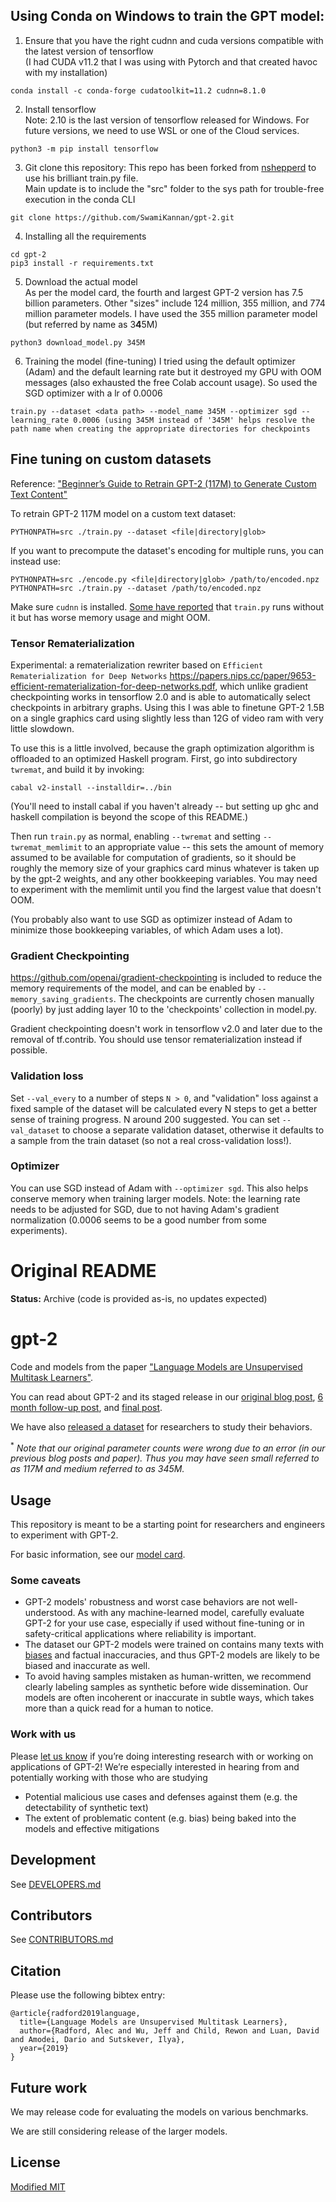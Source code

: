 ## Using Conda on Windows to train the GPT model:
1. Ensure that you have the right cudnn and cuda versions compatible with the latest version of tensorflow <br>
(I had CUDA v11.2 that I was using with Pytorch and that created havoc with my installation)
```
conda install -c conda-forge cudatoolkit=11.2 cudnn=8.1.0
```

2. Install tensorflow <br>
Note: 2.10 is the last version of tensorflow released for Windows. For future versions, we need to use WSL or one of the Cloud services.
```
python3 -m pip install tensorflow
```
3. Git clone this repository:
This repo has been forked from [nshepperd](https://github.com/nshepperd) to use his brilliant train.py file.<br>
Main update is to include the "src" folder to the sys path for trouble-free execution in the conda CLI
```
git clone https://github.com/SwamiKannan/gpt-2.git 
```


4. Installing all the requirements
```
cd gpt-2
pip3 install -r requirements.txt
```

5. Download the actual model <br>
As per the model card, the fourth and largest GPT-2 version has 7.5 billion parameters. Other "sizes" include 124 million, 355 million, and 774 million parameter models. I have used the 355 million parameter model (but referred by name as 3<b>4</b>5M)
```
python3 download_model.py 345M 
```
6. Training the model (fine-tuning)
I tried using the default optimizer (Adam) and the default learning rate but it destroyed my GPU with OOM messages (also exhausted the free Colab account usage). So used the SGD optimizer with a lr of 0.0006
```
train.py --dataset <data path> --model_name 345M --optimizer sgd --learning_rate 0.0006 (using 345M instead of '345M' helps resolve the path name when creating the appropriate directories for checkpoints
```

## Fine tuning on custom datasets

Reference:  ["Beginner’s Guide to Retrain GPT-2 (117M) to Generate Custom Text Content"](https://medium.com/@ngwaifoong92/beginners-guide-to-retrain-gpt-2-117m-to-generate-custom-text-content-8bb5363d8b7f)

To retrain GPT-2 117M model on a custom text dataset:

```
PYTHONPATH=src ./train.py --dataset <file|directory|glob>
```

If you want to precompute the dataset's encoding for multiple runs, you can instead use:

```
PYTHONPATH=src ./encode.py <file|directory|glob> /path/to/encoded.npz
PYTHONPATH=src ./train.py --dataset /path/to/encoded.npz
```

Make sure `cudnn` is installed. [Some have
reported](https://github.com/nshepperd/gpt-2/issues/8) that `train.py`
runs without it but has worse memory usage and might OOM.

### Tensor Rematerialization

Experimental: a rematerialization rewriter based on `Efficient
Rematerialization for Deep Networks`
<https://papers.nips.cc/paper/9653-efficient-rematerialization-for-deep-networks.pdf>,
which unlike gradient checkpointing works in tensorflow 2.0 and is
able to automatically select checkpoints in arbitrary graphs. Using
this I was able to finetune GPT-2 1.5B on a single graphics card using
slightly less than 12G of video ram with very little slowdown.

To use this is a little involved, because the graph optimization
algorithm is offloaded to an optimized Haskell program. First, go into
subdirectory `twremat`, and build it by invoking:

    cabal v2-install --installdir=../bin

(You'll need to install cabal if you haven't already -- but setting up
ghc and haskell compilation is beyond the scope of this README.)

Then run `train.py` as normal, enabling `--twremat` and setting
`--twremat_memlimit` to an appropriate value -- this sets the amount
of memory assumed to be available for computation of gradients, so it
should be roughly the memory size of your graphics card minus whatever
is taken up by the gpt-2 weights, and any other bookkeeping
variables. You may need to experiment with the memlimit until you find
the largest value that doesn't OOM.

(You probably also want to use SGD as optimizer instead of Adam to
minimize those bookkeeping variables, of which Adam uses a lot).

### Gradient Checkpointing

https://github.com/openai/gradient-checkpointing is included to reduce
the memory requirements of the model, and can be enabled by
`--memory_saving_gradients`. The checkpoints are currently chosen
manually (poorly) by just adding layer 10 to the 'checkpoints'
collection in model.py.

Gradient checkpointing doesn't work in tensorflow v2.0 and later due
to the removal of tf.contrib. You should use tensor rematerialization
instead if possible.

### Validation loss

Set `--val_every` to a number of steps `N > 0`, and "validation" loss
against a fixed sample of the dataset will be calculated every N steps
to get a better sense of training progress. N around 200
suggested. You can set `--val_dataset` to choose a separate validation
dataset, otherwise it defaults to a sample from the train dataset (so
not a real cross-validation loss!).

### Optimizer

You can use SGD instead of Adam with `--optimizer sgd`. This also
helps conserve memory when training larger models. Note: the learning
rate needs to be adjusted for SGD, due to not having Adam's gradient
normalization (0.0006 seems to be a good number from some
experiments).

# Original README

**Status:** Archive (code is provided as-is, no updates expected)

# gpt-2

Code and models from the paper ["Language Models are Unsupervised Multitask Learners"](https://d4mucfpksywv.cloudfront.net/better-language-models/language-models.pdf).

You can read about GPT-2 and its staged release in our [original blog post](https://blog.openai.com/better-language-models/), [6 month follow-up post](https://openai.com/blog/gpt-2-6-month-follow-up/), and [final post](https://www.openai.com/blog/gpt-2-1-5b-release/).

We have also [released a dataset](https://github.com/openai/gpt-2-output-dataset) for researchers to study their behaviors.

<sup>*</sup> *Note that our original parameter counts were wrong due to an error (in our previous blog posts and paper).  Thus you may have seen small referred to as 117M and medium referred to as 345M.*

## Usage

This repository is meant to be a starting point for researchers and engineers to experiment with GPT-2.

For basic information, see our [model card](./model_card.md).

### Some caveats

- GPT-2 models' robustness and worst case behaviors are not well-understood.  As with any machine-learned model, carefully evaluate GPT-2 for your use case, especially if used without fine-tuning or in safety-critical applications where reliability is important.
- The dataset our GPT-2 models were trained on contains many texts with [biases](https://twitter.com/TomerUllman/status/1101485289720242177) and factual inaccuracies, and thus GPT-2 models are likely to be biased and inaccurate as well.
- To avoid having samples mistaken as human-written, we recommend clearly labeling samples as synthetic before wide dissemination.  Our models are often incoherent or inaccurate in subtle ways, which takes more than a quick read for a human to notice.

### Work with us

Please [let us know](mailto:languagequestions@openai.com) if you’re doing interesting research with or working on applications of GPT-2!  We’re especially interested in hearing from and potentially working with those who are studying
- Potential malicious use cases and defenses against them (e.g. the detectability of synthetic text)
- The extent of problematic content (e.g. bias) being baked into the models and effective mitigations

## Development

See [DEVELOPERS.md](./DEVELOPERS.md)

## Contributors

See [CONTRIBUTORS.md](./CONTRIBUTORS.md)

## Citation

Please use the following bibtex entry:
```
@article{radford2019language,
  title={Language Models are Unsupervised Multitask Learners},
  author={Radford, Alec and Wu, Jeff and Child, Rewon and Luan, David and Amodei, Dario and Sutskever, Ilya},
  year={2019}
}
```

## Future work

We may release code for evaluating the models on various benchmarks.

We are still considering release of the larger models.

## License

[Modified MIT](./LICENSE)
